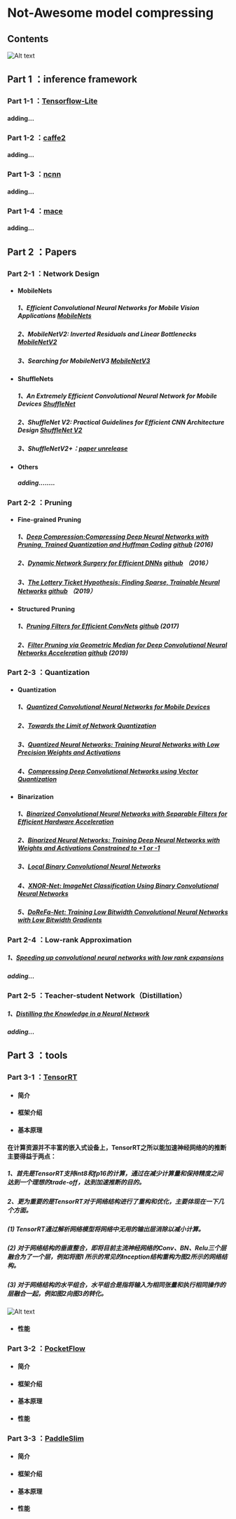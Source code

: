 # Not-Awesome model compressing

## Contents

![Alt text](img/Contents.png)

## Part 1 ：inference framework

### Part 1-1 ：[Tensorflow-Lite](https://www.tensorflow.org/lite)

#### adding...

### Part 1-2 ：[caffe2](https://caffe2.ai)

#### adding...

### Part 1-3 ：[ncnn](https://github.com/Tencent/ncnn)

#### adding...

### Part 1-4 ：[mace](https://github.com/XiaoMi/mace)

#### adding...

## Part 2 ：Papers

###  Part 2-1 ：Network Design

* #### MobileNets

  ##### 1、Efficient Convolutional Neural Networks for Mobile Vision Applications [MobileNets](https://arxiv.org/abs/1704.04861)

  ##### 2、MobileNetV2: Inverted Residuals and Linear Bottlenecks [MobileNetV2](https://arxiv.org/pdf/1801.04381.pdf)

  ##### 3、Searching for MobileNetV3 [MobileNetV3](https://arxiv.org/pdf/1905.02244.pdf) 

* #### ShuffleNets

  ##### 1、An Extremely Efficient Convolutional Neural Network for Mobile Devices [ShuffleNet](https://arxiv.org/abs/1707.01083)

  ##### 2、ShuffleNet V2: Practical Guidelines for Efficient CNN Architecture Design [ShuffleNet V2](https://arxiv.org/abs/1807.11164)

  ##### 3、ShuffleNetV2+：[paper unrelease](https://github.com/hekesai/real-time-network/blob/master)

* #### Others

  ##### adding........

### Part 2-2 ：Pruning

* #### Fine-grained Pruning

  ##### 1、[Deep Compression:Compressing Deep Neural Networks with Pruning, Trained Quantization and Huffman Coding](https://arxiv.org/abs/1510.00149)   [github](https://github.com/songhan/Deep-Compression-AlexNet)  (2016)

  ##### 2、[Dynamic Network Surgery for Efficient DNNs](http://arxiv.org/abs/1608.04493)  [github](https://github.com/yiwenguo/Dynamic-Network-Surgery)  （2016）

  ##### 3、[The Lottery Ticket Hypothesis: Finding Sparse, Trainable Neural Networks](https://arxiv.org/abs/1803.03635)  [github](https://github.com/google-research/lottery-ticket-hypothesis)  （2019）

* #### Structured Pruning

  ##### 1、[Pruning Filters for Efficient ConvNets](https://arxiv.org/abs/1608.08710)  [github](https://github.com/Eric-mingjie/rethinking-network-pruning/tree/master/imagenet/l1-norm-pruning)  (2017)

  ##### 2、[Filter Pruning via Geometric Median for Deep Convolutional Neural Networks Acceleration](https://arxiv.org/abs/1811.00250)  [github](https://github.com/he-y/filter-pruning-geometric-median)  (2019)

### Part 2-3 ：Quantization

* #### Quantization

  ##### 1、[Quantized Convolutional Neural Networks for Mobile Devices](https://arxiv.org/abs/1512.06473)

  ##### 2、[Towards the Limit of Network Quantization](https://arxiv.org/abs/1612.01543)

  ##### 3、[Quantized Neural Networks: Training Neural Networks with Low Precision Weights and Activations](https://arxiv.org/abs/1609.07061)

  ##### 4、[Compressing Deep Convolutional Networks using Vector Quantization](https://arxiv.org/abs/1412.6115)

* #### Binarization

  ##### 1、[Binarized Convolutional Neural Networks with Separable Filters for Efficient Hardware Acceleration](https://arxiv.org/abs/1707.04693)

  ##### 2、[Binarized Neural Networks: Training Deep Neural Networks with Weights and Activations Constrained to +1 or -1](https://arxiv.org/abs/1602.02830)

  ##### 3、[Local Binary Convolutional Neural Networks](https://arxiv.org/abs/1608.06049)

  ##### 4、[XNOR-Net: ImageNet Classification Using Binary Convolutional Neural Networks](https://arxiv.org/abs/1603.05279)

  ##### 5、[DoReFa-Net: Training Low Bitwidth Convolutional Neural Networks with Low Bitwidth Gradients](https://arxiv.org/abs/1606.06160)

### Part 2-4 ：Low-rank Approximation

##### 1、[Speeding up convolutional neural networks with low rank expansions](http://www.robots.ox.ac.uk/~vgg/publications/2014/Jaderberg14b/jaderberg14b.pdf)

##### adding...

### Part 2-5 ：Teacher-student Network（Distillation）

##### 1、[Distilling the Knowledge in a Neural Network](https://arxiv.org/abs/1503.02531)

##### adding...

## Part 3 ：tools

### Part 3-1 ：[TensorRT](https://docs.nvidia.com/deeplearning/sdk/tensorrt-developer-guide/index.html)

* #### 简介

* #### 框架介绍

* #### 基本原理

#### 在计算资源并不丰富的嵌入式设备上，TensorRT之所以能加速神经网络的的推断主要得益于两点：

##### 1、首先是TensorRT支持int8和fp16的计算，通过在减少计算量和保持精度之间达到一个理想的trade-off，达到加速推断的目的。

##### 2、更为重要的是TensorRT对于网络结构进行了重构和优化，主要体现在一下几个方面。

##### (1) TensorRT通过解析网络模型将网络中无用的输出层消除以减小计算。

#####       (2) 对于网络结构的垂直整合，即将目前主流神经网络的Conv、BN、Relu三个层融合为了一个层，例如将图1  所示的常见的Inception结构重构为图2所示的网络结构。

#####       (3) 对于网络结构的水平组合，水平组合是指将输入为相同张量和执行相同操作的层融合一起，例如图2向图3的转化。

 ![Alt text](img/tensorRT1.png)



* #### 性能

### Part 3-2 ：[PocketFlow](https://github.com/Tencent/PocketFlow)

* #### 简介

* #### 框架介绍

* #### 基本原理

* #### 性能

### Part 3-3 ：[PaddleSlim](https://github.com/PaddlePaddle/models/tree/v1.4/PaddleSlim)

* #### 简介

* #### 框架介绍

* #### 基本原理

* #### 性能







